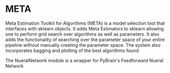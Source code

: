 # META
Meta Estimation Toolkit for Algorithms (META) is a model selection tool that interfaces with sklearn objects.
It adds Meta Estimators to sklearn allowing one to perform grid search over algorithms as well as parameters.
It also adds the functionality of searching over the parameter space of your entire pipeline without manually creating the parameter space. 
The system also incorporates bagging and plotting of the best algorithms found.  

The NueralNetwork module is a wrapper for PyBrain's Feedforward Nueral Network
